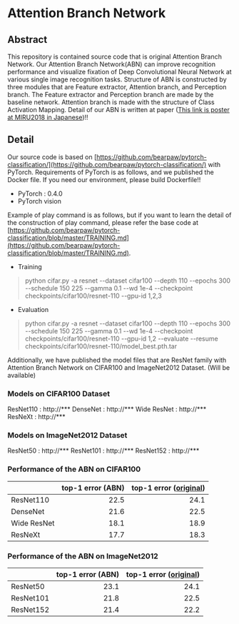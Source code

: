 # Attention Branch Network

## Abstract
This repository is contained source code that is original Attention Branch Network.
Our Attention Branch Network(ABN) can improve recognition performance and visualize fixation of Deep Convolutional Neural Network at various single image recognition tasks. Structure of ABN is constructed by three modules that are Feature extractor, Attention branch, and Perception branch. The Feature extractor and Perception branch are made by the baseline network. Attention branch is made with the structure of Class Activation Mapping. Detail of our ABN is written at paper ([This link is poster at MIRU2018 in Japanese](https://drive.google.com/file/d/11uMkpMgb1vtcG78cDDwfwC-fowkdrqVU/view?usp=sharing))!!

## Detail
Our source code is based on [https://github.com/bearpaw/pytorch-classification/](https://github.com/bearpaw/pytorch-classification/) with PyTorch. Requirements of PyTorch is as follows, and we published the Docker file. If you need our environment, please build Dockerfile!!
- PyTorch : 0.4.0
- PyTorch vision

Example of play command is as follows, but if you want to learn the detail of the construction of play command, please refer the base code at [https://github.com/bearpaw/pytorch-classification/blob/master/TRAINING.md](https://github.com/bearpaw/pytorch-classification/blob/master/TRAINING.md).

- Training
> python cifar.py -a resnet --dataset cifar100 --depth 110 --epochs 300 --schedule 150 225 --gamma 0.1 --wd 1e-4 --checkpoint checkpoints/cifar100/resnet-110 --gpu-id 1,2,3

- Evaluation
> python cifar.py -a resnet --dataset cifar100 --depth 110 --epochs 300 --schedule 150 225 --gamma 0.1 --wd 1e-4 --checkpoint checkpoints/cifar100/resnet-110 --gpu-id 1,2 --evaluate --resume checkpoints/cifar100/resnet-110/model_best.pth.tar


Additionally, we have published the model files that are ResNet family with Attention Branch Network on CIFAR100 and ImageNet2012 Dataset. (Will be available)

### Models on CIFAR100 Dataset
ResNet110 : http://***
DenseNet : http://***
Wide ResNet : http://***
ResNeXt : http://***

### Models on ImageNet2012 Dataset
ResNet50 : http://***
ResNet101 : http://***
ResNet152 : http://***

### Performance of the ABN on CIFAR100

|  | top-1 error (ABN) | top-1 error ([original](https://github.com/bearpaw/pytorch-classification)) |
|:------------|------------:|------------:|
| ResNet110   |        22.5 |        24.1 |
| DenseNet    |        21.6 |        22.5 |
| Wide ResNet |        18.1 |        18.9 |
| ResNeXt     |        17.7 |        18.3 |


### Performance of the ABN on ImageNet2012

|  | top-1 error (ABN) | top-1 error ([original](https://github.com/bearpaw/pytorch-classification)) |
|:------------|------------:|------------:|
| ResNet50    |        23.1 |        24.1 |
| ResNet101   |        21.8 |        22.5 |
| ResNet152   |        21.4 |        22.2 |




